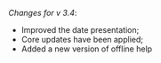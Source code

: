 _Changes for v 3.4_:
- Improved the date presentation;
- Core updates have been applied;
- Added a new version of offline help

